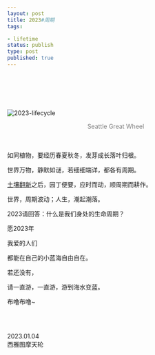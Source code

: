 ```yaml
---
layout: post
title: 2023#周期
tags: 

- lifetime
status: publish
type: post
published: true
---
```



<br>
<br>

<br>
<br>



![2023-lifecycle](https://i.imgur.com/bRFOuiN.jpg)

<center><font color="grey"> Seattle Great Wheel </font>  </center>


<br>
<br>

如同植物，要经历春夏秋冬，发芽成长落叶归根。

世界万物，静默如谜，若细细端详，都各有周期。

[土壤翻新](https://willwang.cc/2022/12/horse-manure-and-fertile-soil)之后，园丁便要，应时而动，顺周期而耕作。

世界，周期波动；人生，潮起潮落。

2023请回答：什么是我们身处的生命周期？

愿2023年

我爱的人们

都能在自己的小蓝海自由自在。

若还没有，

请一直游，一直游，游到海水变蓝。

布噜布噜~ 

<br>
<br>

2023.01.04  <br> 西雅图摩天轮
 <br>
 <br>




